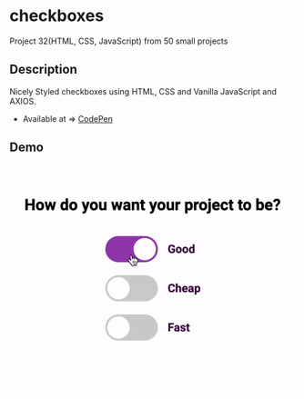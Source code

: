 # checkboxes
Project 32(HTML, CSS, JavaScript) from 50 small projects


## Description

Nicely Styled checkboxes using HTML, CSS and Vanilla JavaScript and AXIOS.


* Available at => [CodePen](https://codepen.io/geritooo123/full/wvzbvrB)

## Demo

![demo gif](./example.gif)
